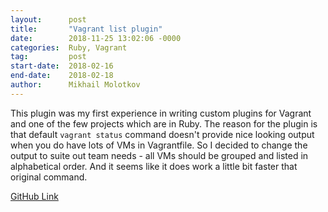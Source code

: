 ```yaml
---
layout:      post
title:       "Vagrant list plugin"
date:        2018-11-25 13:02:06 -0000
categories:  Ruby, Vagrant
tag:         post
start-date:  2018-02-16
end-date:    2018-02-18
author:      Mikhail Molotkov
---
```

This plugin was my first experience in writing custom plugins for Vagrant and one of the few projects which are in Ruby.
The reason for the plugin is that default `vagrant status` command doesn't provide nice looking output when you do have lots of VMs in Vagrantfile.
So I decided to change the output to suite out team needs - all VMs should be grouped and listed in alphabetical order. And it seems like it does work a little bit faster that original command.


[GitHub Link][link-to]

[link-to]: https://github.com/MikhailMS/vagrant-list-group-plugin
